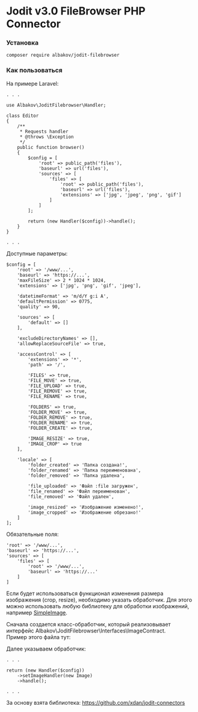 # Jodit v3.0 FileBrowser PHP Connector

### Установка

```composer require albakov/jodit-filebrowser```

### Как пользоваться

На примере Laravel:

```
. . .

use Albakov\JoditFilebrowser\Handler;

class Editor
{
    /**
     * Requests handler
     * @throws \Exception
     */
    public function browser()
    {
        $config = [
            'root' => public_path('files'),
            'baseurl' => url('files'),
            'sources' => [
                'files' => [
                    'root' => public_path('files'),
                    'baseurl' => url('files'),
                    'extensions' => ['jpg', 'jpeg', 'png', 'gif']
                ]
            ]
        ];

        return (new Handler($config))->handle();
    }
}

. . .

```

Доступные параметры:

```
$config = [
    'root' => '/www/...',
    'baseurl' => 'https://...',
    'maxFileSize' => 2 * 1024 * 1024,
    'extensions' => ['jpg', 'png', 'gif', 'jpeg'],
    
    'datetimeFormat' => 'm/d/Y g:i A',
    'defaultPermission' => 0775,
    'quality' => 90,
    
    'sources' => [
        'default' => []
    ],
    
    'excludeDirectoryNames' => [],
    'allowReplaceSourceFile' => true,
    
    'accessControl' => [
        'extensions' => '*',
        'path' => '/',
    
        'FILES' => true,
        'FILE_MOVE' => true,
        'FILE_UPLOAD' => true,
        'FILE_REMOVE' => true,
        'FILE_RENAME' => true,
    
        'FOLDERS' => true,
        'FOLDER_MOVE' => true,
        'FOLDER_REMOVE' => true,
        'FOLDER_RENAME' => true,
        'FOLDER_CREATE' => true,
    
        'IMAGE_RESIZE' => true,
        'IMAGE_CROP' => true
    ],
    
    'locale' => [
        'folder_created' => 'Папка создана!',
        'folder_renamed' => 'Папка переименована',
        'folder_removed' => 'Папка удалена',
    
        'file_uploaded' => 'Файл :file загружен',
        'file_renamed' => 'Файл переименован',
        'file_removed' => 'Файл удален',
    
        'image_resized' => 'Изображение изменено!',
        'image_cropped' => 'Изображение обрезано!'
    ]
];
```

Обязательные поля:

```
'root' => '/www/...',
'baseurl' => 'https://...',
'sources' => [
    'files' => [
        'root' => '/www/...',
        'baseurl' => 'https://...'
    ]
]
```

Если будет использоваться функционал изменения размера изображения (crop, resize), необходимо указать обработчик. 
Для этого можно использовать любую библиотеку для обработки изображений, 
например [SimpleImage](https://github.com/claviska/SimpleImageSimpleImage).

Сначала создается класс-обработчик, который реализовывает интерфейс Albakov\JoditFilebrowser\Interfaces\ImageContract.
<br>Пример этого файла тут: 

Далее указываем обработчик:

```
. . .

return (new Handler($config))
    ->setImageHandler(new Image)
    ->handle();

. . .

```

За основу взята библиотека: https://github.com/xdan/jodit-connectors
